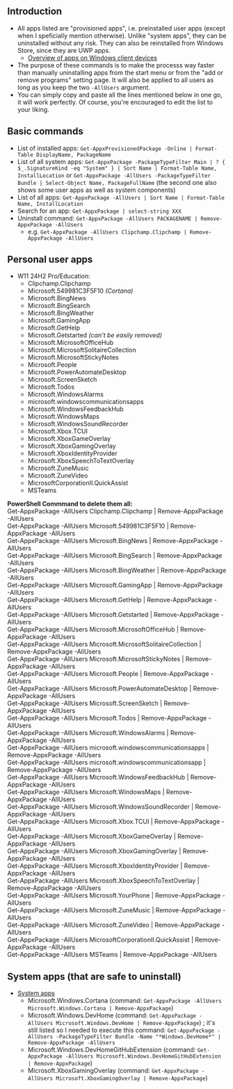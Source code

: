 ## Introduction
- All apps listed are "provisioned apps", i.e. preinstalled user apps (except when I speficially mention otherwise). Unlike "system apps", they can be uninstalled without any risk. They can also be reinstalled from Windows Store, since they are UWP apps.
  - [Overview of apps on Windows client devices](https://learn.microsoft.com/en-us/windows/application-management/overview-windows-apps)
 - The purpose of these commands is to make the processs way faster than manually uninstalling apps from the start menu or from the "add or remove programs" setting page. It will also be applied to all users as long as you keep the two `-AllUsers` argument.
 - You can simply copy and paste all the lines mentioned below in one go, it will work perfectly. Of course, you're encouraged to edit the list to your liking.


## Basic commands
- List of installed apps: `Get-AppxProvisionedPackage -Online | Format-Table DisplayName, PackageName`
- List of all system apps: `Get-AppxPackage -PackageTypeFilter Main | ? { $_.SignatureKind -eq "System" } | Sort Name | Format-Table Name, InstallLocation` or `Get-AppxPackage -AllUsers -PackageTypeFilter Bundle | Select-Object Name, PackageFullName` (the second one also shows some user apps as well as system components)
- List of all apps: `Get-AppxPackage -AllUsers | Sort Name | Format-Table Name, InstallLocation`
- Search for an app: `Get-AppxPackage | select-string XXX`
- Uninstall command: `Get-AppxPackage -AllUsers PACKAGENAME | Remove-AppxPackage -AllUsers`
    - e.g. `Get-AppxPackage -AllUsers Clipchamp.Clipchamp | Remove-AppxPackage -AllUsers`
## Personal user apps
- W11 24H2 Pro/Education: 
    - Clipchamp.Clipchamp
    - Microsoft.549981C3F5F10 *(Cortana)*
    - Microsoft.BingNews
    - Microsoft.BingSearch
    - Microsoft.BingWeather
    - Microsoft.GamingApp
    - Microsoft.GetHelp
    - Microsoft.Getstarted *(can't be easily removed)*
    - Microsoft.MicrosoftOfficeHub
    - Microsoft.MicrosoftSolitaireCollection
    - Microsoft.MicrosoftStickyNotes
    - Microsoft.People
    - Microsoft.PowerAutomateDesktop
    - Microsoft.ScreenSketch
    - Microsoft.Todos
    - Microsoft.WindowsAlarms
    - microsoft.windowscommunicationsapps
    - Microsoft.WindowsFeedbackHub
    - Microsoft.WindowsMaps
    - Microsoft.WindowsSoundRecorder
    - Microsoft.Xbox.TCUI
    - Microsoft.XboxGameOverlay
    - Microsoft.XboxGamingOverlay
    - Microsoft.XboxIdentityProvider
    - Microsoft.XboxSpeechToTextOverlay
    - Microsoft.ZuneMusic
    - Microsoft.ZuneVideo
    - MicrosoftCorporationII.QuickAssist
    - MSTeams

**PowerShell Commmand to delete them all:**  
Get-AppxPackage -AllUsers Clipchamp.Clipchamp | Remove-AppxPackage -AllUsers  
Get-AppxPackage -AllUsers Microsoft.549981C3F5F10 | Remove-AppxPackage -AllUsers  
Get-AppxPackage -AllUsers Microsoft.BingNews | Remove-AppxPackage -AllUsers  
Get-AppxPackage -AllUsers Microsoft.BingSearch | Remove-AppxPackage -AllUsers  
Get-AppxPackage -AllUsers Microsoft.BingWeather | Remove-AppxPackage -AllUsers  
Get-AppxPackage -AllUsers Microsoft.GamingApp | Remove-AppxPackage -AllUsers  
Get-AppxPackage -AllUsers Microsoft.GetHelp | Remove-AppxPackage -AllUsers  
Get-AppxPackage -AllUsers Microsoft.Getstarted | Remove-AppxPackage -AllUsers  
Get-AppxPackage -AllUsers Microsoft.MicrosoftOfficeHub | Remove-AppxPackage -AllUsers  
Get-AppxPackage -AllUsers Microsoft.MicrosoftSolitaireCollection | Remove-AppxPackage -AllUsers  
Get-AppxPackage -AllUsers Microsoft.MicrosoftStickyNotes | Remove-AppxPackage -AllUsers  
Get-AppxPackage -AllUsers Microsoft.People | Remove-AppxPackage -AllUsers  
Get-AppxPackage -AllUsers Microsoft.PowerAutomateDesktop | Remove-AppxPackage -AllUsers  
Get-AppxPackage -AllUsers Microsoft.ScreenSketch | Remove-AppxPackage -AllUsers  
Get-AppxPackage -AllUsers Microsoft.Todos | Remove-AppxPackage -AllUsers  
Get-AppxPackage -AllUsers Microsoft.WindowsAlarms | Remove-AppxPackage -AllUsers  
Get-AppxPackage -AllUsers microsoft.windowscommunicationsapps | Remove-AppxPackage -AllUsers  
Get-AppxPackage -AllUsers microsoft.windowscommunicationsapp | Remove-AppxPackage -AllUsers  
Get-AppxPackage -AllUsers Microsoft.WindowsFeedbackHub | Remove-AppxPackage -AllUsers  
Get-AppxPackage -AllUsers Microsoft.WindowsMaps | Remove-AppxPackage -AllUsers  
Get-AppxPackage -AllUsers Microsoft.WindowsSoundRecorder | Remove-AppxPackage -AllUsers  
Get-AppxPackage -AllUsers Microsoft.Xbox.TCUI | Remove-AppxPackage -AllUsers  
Get-AppxPackage -AllUsers Microsoft.XboxGameOverlay | Remove-AppxPackage -AllUsers  
Get-AppxPackage -AllUsers Microsoft.XboxGamingOverlay | Remove-AppxPackage -AllUsers  
Get-AppxPackage -AllUsers Microsoft.XboxIdentityProvider | Remove-AppxPackage -AllUsers  
Get-AppxPackage -AllUsers Microsoft.XboxSpeechToTextOverlay | Remove-AppxPackage -AllUsers  
Get-AppxPackage -AllUsers Microsoft.YourPhone  | Remove-AppxPackage -AllUsers  
Get-AppxPackage -AllUsers Microsoft.ZuneMusic | Remove-AppxPackage -AllUsers  
Get-AppxPackage -AllUsers Microsoft.ZuneVideo | Remove-AppxPackage -AllUsers  
Get-AppxPackage -AllUsers MicrosoftCorporationII.QuickAssist  | Remove-AppxPackage -AllUsers  
Get-AppxPackage -AllUsers MSTeams | Remove-AppxPackage -AllUsers  

## System apps (that are safe to uninstall)
 - [System apps](https://learn.microsoft.com/en-us/windows/application-management/system-apps-windows-client-os)
    - Microsoft.Windows.Cortana (command: `Get-AppxPackage -AllUsers Microsoft.Windows.Cortana | Remove-AppxPackage`)
    - Microsoft.Windows.DevHome (command: `Get-AppxPackage -AllUsers Microsoft.Windows.DevHome | Remove-AppxPackage`) ; it's still listed so I needed to execute this command: `Get-AppxPackage -AllUsers -PackageTypeFilter Bundle -Name "*Windows.DevHome*" | Remove-AppxPackage -AllUsers​`
    - Microsoft.Windows.DevHomeGitHubExtension (command: `Get-AppxPackage -AllUsers Microsoft.Windows.DevHomeGitHubExtension | Remove-AppxPackage`)
    - Microsoft.XboxGamingOverlay (command: `Get-AppxPackage -AllUsers Microsoft.XboxGamingOverlay | Remove-AppxPackage`)
